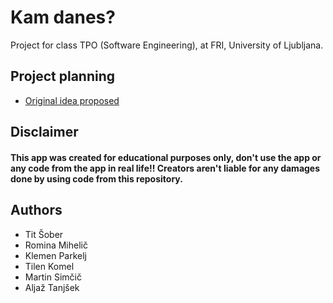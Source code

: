# Kam danes?

Project for class TPO (Software Engineering), at FRI, University of Ljubljana.

## Project planning

- [Original idea proposed](https://github.com/KomelT/KamDanes/blob/main/.idea/original_idea_porposed.md)

## Disclaimer

#### This app was created for educational purposes only, don't use the app or any code from the app in real life!! Creators aren't liable for any damages done by using code from this repository.

## Authors

- Tit Šober
- Romina Mihelič
- Klemen Parkelj
- Tilen Komel
- Martin Simčič
- Aljaž Tanjšek
